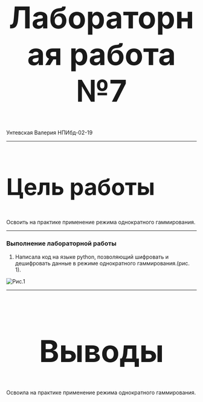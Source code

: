 <style>
h1 {
    font-size: 80px;
    text-align: center;
}
h2 {
    font-size: 60px;
}
{
    text-align: justify;

}
section.fio {
    text-align: right;
}
</style>

# Лабораторная работа №7
<!-- _class: fio -->
Унтевская Валерия
НПИбд-02-19

---

## Цель работы
 Освоить на практике применение режима однократного гаммирования.

---
### Выполнение лабораторной работы
1. Написала код на языке python, позволяющий шифровать и
дешифровать данные в режиме однократного гаммирования.(рис. 1).

![Рис.1](imag/1.png)

---
# Выводы

Освоила на практике применение режима однократного гаммирования.